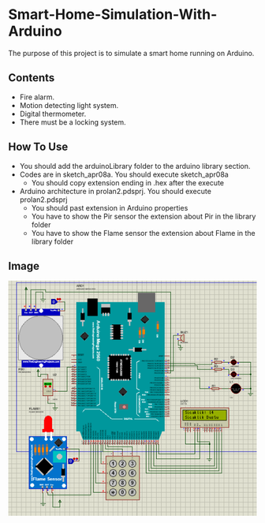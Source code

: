 # Smart-Home-Simulation-With-Arduino
The purpose of this project is to simulate a smart home running on Arduino.

## Contents
+ Fire alarm.
+ Motion detecting light system.
+ Digital thermometer.
+ There must be a locking system.

## How To Use
+ You should add the arduinoLibrary folder to the arduino library section.
+ Codes are in sketch_apr08a. You should execute sketch_apr08a
  + You should copy extension ending in .hex after the execute
+ Arduino architecture in prolan2.pdsprj. You should execute prolan2.pdsprj
  + You should past extension in Arduino properties
  + You have to show the Pir sensor the extension about Pir in the library folder
  + You have to show the Flame sensor the extension about Flame in the library folder

## Image
![Arduino-architecture](https://github.com/tahapek5454/Smart-Home-Simulation-With-Arduino/blob/main/0.png)

